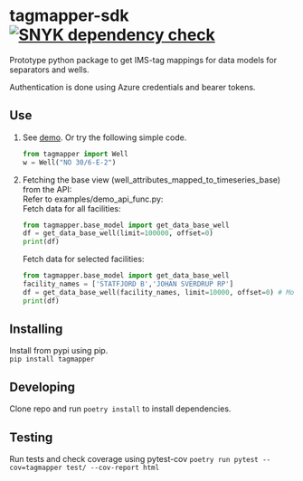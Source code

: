 # tagmapper-sdk [![SNYK dependency check](https://github.com/equinor/tagmapper-sdk/actions/workflows/snyk.yml/badge.svg)](https://github.com/equinor/tagmapper-sdk/actions/workflows/snyk.yml)
Prototype python package to get IMS-tag mappings for data models for separators and wells.

Authentication is done using Azure credentials and bearer tokens.


## Use
1. See [demo](examples/demo_well.py). Or try the following simple code.  
    ```python
    from tagmapper import Well
    w = Well("NO 30/6-E-2")  
    ```

2. Fetching the base view (well_attributes_mapped_to_timeseries_base) from the API: <br>
    Refer to examples/demo_api_func.py:<br>
    Fetch data for all facilities:<br>
    ```python
    from tagmapper.base_model import get_data_base_well
    df = get_data_base_well(limit=100000, offset=0) 
    print(df)
    ```
    Fetch data for selected facilities:
    ```python
    from tagmapper.base_model import get_data_base_well
    facility_names = ['STATFJORD B','JOHAN SVERDRUP RP']
    df = get_data_base_well(facility_names, limit=10000, offset=0) # More facilit
    print(df)
    ```


## Installing
Install from pypi using pip.  
``
pip install tagmapper
``


## Developing
Clone repo and run ``poetry install`` to install dependencies.


## Testing
Run tests and check coverage using pytest-cov
``poetry run pytest --cov=tagmapper test/ --cov-report html``
